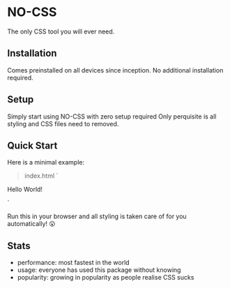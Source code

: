 # NO-CSS
The only CSS tool you will ever need.

## Installation
Comes preinstalled on all devices since inception.
No additional installation required.

## Setup
Simply start using NO-CSS with zero setup required 
Only perquisite is all styling and CSS files need to removed.

## Quick Start
Here is a minimal example:
>index.html
`
<html>
<body>
<p>Hello World!</p>
</body>
</html>
`

Run this in your browser and all styling is taken care of for you automatically! 😮

## Stats
- performance: most fastest in the world
- usage: everyone has used this package without knowing
- popularity: growing in popularity as people realise CSS sucks
